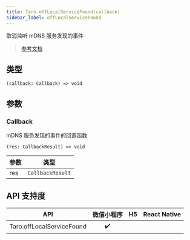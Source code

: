 ```yaml
---
title: Taro.offLocalServiceFound(callback)
sidebar_label: offLocalServiceFound
---
```


取消监听 mDNS 服务发现的事件

> [参考文档](https://developers.weixin.qq.com/miniprogram/dev/api/network/mdns/wx.offLocalServiceFound.html)

## 类型

```tsx
(callback: Callback) => void
```

## 参数

### Callback

mDNS 服务发现的事件的回调函数

```tsx
(res: CallbackResult) => void
```

<table>
  <thead>
    <tr>
      <th>参数</th>
      <th>类型</th>
    </tr>
  </thead>
  <tbody>
    <tr>
      <td>res</td>
      <td><code>CallbackResult</code></td>
    </tr>
  </tbody>
</table>

## API 支持度

|            API            | 微信小程序 | H5 | React Native |
|:-------------------------:|:-----:|:--:|:------------:|
| Taro.offLocalServiceFound |  ✔️   |    |              |
